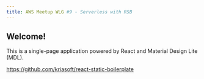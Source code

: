 ```yaml
---
title: AWS Meetup WLG #9 - Serverless with RSB
---
```


## Welcome!

This is a single-page application powered by React and Material Design Lite (MDL).

https://github.com/kriasoft/react-static-boilerplate

